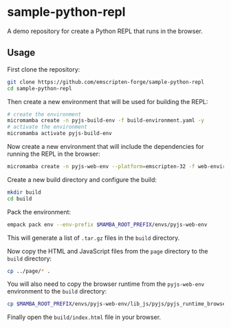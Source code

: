# sample-python-repl

A demo repository for create a Python REPL that runs in the browser.

## Usage

First clone the repository:

```bash
git clone https://github.com/emscripten-forge/sample-python-repl
cd sample-python-repl
```

Then create a new environment that will be used for building the REPL:

```bash
# create the environment
micromamba create -n pyjs-build-env -f build-environment.yaml -y
# activate the environment
micromamba activate pyjs-build-env
```

Now create a new environment that will include the dependencies for running the REPL in the browser:

```bash
micromamba create -n pyjs-web-env --platform=emscripten-32 -f web-environment.yaml -y
```

Create a new build directory and configure the build:

```bash
mkdir build
cd build
```

Pack the environment:

```bash
empack pack env --env-prefix $MAMBA_ROOT_PREFIX/envs/pyjs-web-env
```

This will generate a list of `.tar.gz` files in the `build` directory.

Now copy the HTML and JavaScript files from the `page` directory to the `build` directory:

```bash
cp ../page/* .
```

You will also need to copy the browser runtime from the `pyjs-web-env` environment to the `build` directory:

```bash
cp $MAMBA_ROOT_PREFIX/envs/pyjs-web-env/lib_js/pyjs/pyjs_runtime_browser.js .
```

Finally open the `build/index.html` file in your browser.
